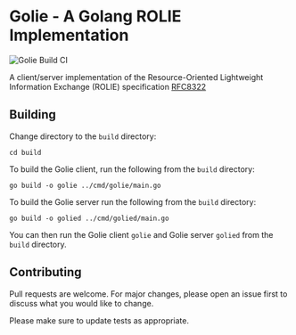 # Golie - A Golang ROLIE Implementation

![Golie Build CI](https://github.com/rolieup/golie/workflows/Golie%20Build%20CI/badge.svg)

A client/server implementation of the Resource-Oriented Lightweight Information Exchange (ROLIE) specification [RFC8322](https://tools.ietf.org/html/rfc8322)

## Building

Change directory to the `build` directory:
```
cd build
```

To build the Golie client, run the following from the `build` directory:

```
go build -o golie ../cmd/golie/main.go
```

To build the Golie server run the following from the `build` directory:

```
go build -o golied ../cmd/golied/main.go
```

You can then run the Golie client `golie` and Golie server `golied` from the
`build` directory.

## Contributing
Pull requests are welcome. For major changes, please open an issue first to discuss what you would like to change.

Please make sure to update tests as appropriate.
